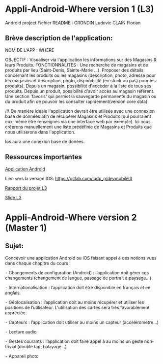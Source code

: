 # Appli-Android-Where version 1 (L3)
Android project 
Fichier README :
GRONDIN Ludovic
CLAIN Florian

## Brève description de l'application:

NOM DE L'APP : WHERE

OBJECTIF : 
Visualiser via l'application les informations sur des Magasins & leurs Produits.
FONCTIONNALITES : Une recherche de magasins et de produits par lieu (Saint-Denis, Sainte-Marie ...).
Proposer des détails concernant les produits ou les magasins (description, photo, adresse pour les magasins et description, photo, disponibilité (en stock ou pas) pour les produits).
Depuis un magasin, possibilité d'accèder à la liste de tous ses produits.
Depuis un produit, possibilité d'avoir accès au magasin référent.
Une section 'favoris' qui permet la sauvegarde permanente du magasin ou du produit afin de pouvoir les consulter rapidement(version core data).

/!\ De manière idéale l'application devrait être utilisée avec une connexion base de données afin de récupérer Magasins et 
Produits (qui pourraient eux-même être renseignés via une interface web par exemple).
Ici nous créerons manuellement une liste prédéfinie de Magasins et Produits que nous utiliserons dans l'application.

Ios aura une conexion base de donées.

## Ressources importantes

[Application Android](app)

Lien vers la version IOS:  https://gitlab.com/ludo_g/devmobilel3

[Rapport du projet L3](latexRapport)

[Slide L3](slide)

# Appli-Android-Where version 2 (Master 1)

## Sujet:

Concevoir une application Android ou iOS faisant appel à des notions vues dans
chaque chapitre du cours :

⁃ Changements de configuration (Android) : l’application doit gérer ces
changements (changement de langue, passage de portrait à paysage…)

⁃ Internationalisation : l’application doit être disponible en français et en
anglais.

⁃ Géolocalisation : l’application doit au moins récupérer et utiliser les positions
de l’utilisateur. L'utilisation des cartes sera très favorablement appréciée.

⁃ Capteurs : l’application doit utiliser au moins un capteur (accéléromètre…)

⁃ Lecture audio

⁃ Gestes courants : l’application doit faire appel à au moins un geste non-trivial
(double tap, balayage…)

⁃ Appareil photo
